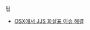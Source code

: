 팁
* [OSX에서 JJS 화살표 이슈 해결](http://stackoverflow.com/questions/22313797/java-8-nashorn-console-pretty-unusable)